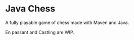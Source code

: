 # Java Chess

A fully playable game of chess made with Maven and Java.

En passant and Castling are WIP.
